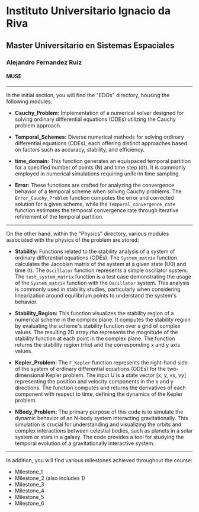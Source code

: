 # Instituto Universitario Ignacio da Riva
## Master Universitario en Sistemas Espaciales
### Alejandro Fernandez Ruiz
#### MUSE

---

In the initial section, you will find the "EDOs" directory, housing the following modules:

- **Cauchy_Problem:** Implementation of a numerical solver designed for solving ordinary differential equations (ODEs) utilizing the Cauchy problem approach.

- **Temporal_Schemes:** Diverse numerical methods for solving ordinary differential equations (ODEs), each offering distinct approaches based on factors such as accuracy, stability, and efficiency.

- **time_domain:** This function generates an equispaced temporal partition for a specified number of points (N) and time step (dt). It is commonly employed in numerical simulations requiring uniform time sampling.

- **Error:** These functions are crafted for analyzing the convergence behavior of a temporal scheme when solving Cauchy problems. The `Error_Cauchy_Problem` function computes the error and corrected solution for a given scheme, while the `Temporal_convergence_rate` function estimates the temporal convergence rate through iterative refinement of the temporal partition.

---

On the other hand, within the "Physics" directory, various modules associated with the physics of the problem are stored:

- **Stability:** Functions related to the stability analysis of a system of ordinary differential equations (ODEs). The `System_matrix` function calculates the Jacobian matrix of the system at a given state (U0) and time (t). The `Oscillator` function represents a simple oscillator system. The `test_system_matrix` function is a test case demonstrating the usage of the `System_matrix` function with the `Oscillator` system. This analysis is commonly used in stability studies, particularly when considering linearization around equilibrium points to understand the system's behavior.

- **Stability_Region:** This function visualizes the stability region of a numerical scheme in the complex plane. It computes the stability region by evaluating the scheme's stability function over a grid of complex values. The resulting 2D array rho represents the magnitude of the stability function at each point in the complex plane. The function returns the stability region (rho) and the corresponding x and y axis values.

- **Kepler_Problem:** The `F_Kepler` function represents the right-hand side of the system of ordinary differential equations (ODEs) for the two-dimensional Kepler problem. The input U is a state vector [x, y, vx, vy] representing the position and velocity components in the x and y directions. The function computes and returns the derivatives of each component with respect to time, defining the dynamics of the Kepler problem.

- **NBody_Problem:** The primary purpose of this code is to simulate the dynamic behavior of an N-body system interacting gravitationally. This simulation is crucial for understanding and visualizing the orbits and complex interactions between celestial bodies, such as planets in a solar system or stars in a galaxy. The code provides a tool for studying the temporal evolution of a gravitationally interactive system.

---

In addition, you will find various milestones achieved throughout the course:

- Milestone_1
- Milestone_2 (also includes 1)
- Milestone_3
- Milestone_4
- Milestone_5
- Milestone_6
